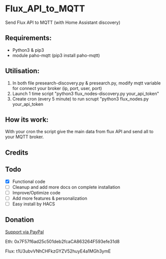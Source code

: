 # Flux_API_to_MQTT
Send Flux API to MQTT (with Home Assistant discovery)

## Requirements:
  * Python3 & pip3
  * module paho-mqtt (pip3 install paho-mqtt)

## Utilisation:
  1) In both file presearch-discovery.py & presearch.py, modify mqtt variable for connect your broker (ip, port, user, port)
  2) Launch 1 time script "python3 flux_nodes-discovery.py your_api_token"
  3) Create cron (every 5 minute) to run scrupt "python3 flux_nodes.py your_api_token

## How its work:
With your cron the script give the main data from flux API and send all to your MQTT broker.

## Credits


## Todo
- [x] Functional code
- [ ] Cleanup and add more docs on complete installation
- [ ] Improve/Optimize code
- [ ] Add more features & personalization
- [ ] Easy install by HACS

## Donation
  [Support via PayPal](https://www.paypal.me/byackee/)
  
  Eth: 0x7F57f6ad25c501deb2fcaCA863264F593efe31d8
  
  Flux: t1U3ubvVNhCHFkzGYZV52huyE4a1MGh3ymE
